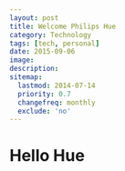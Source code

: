 ```yaml
---
layout: post
title: Welcome Philips Hue
category: Technology
tags: [tech, personal]
date: 2015-09-06
image: 
description:
sitemap:
  lastmod: 2014-07-14
  priority: 0.7
  changefreq: monthly
  exclude: 'no'
---
```


# Hello Hue